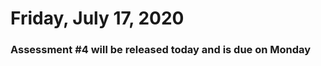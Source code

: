 Friday, July 17, 2020
====================
### Assessment #4 will be released today and is due on Monday
